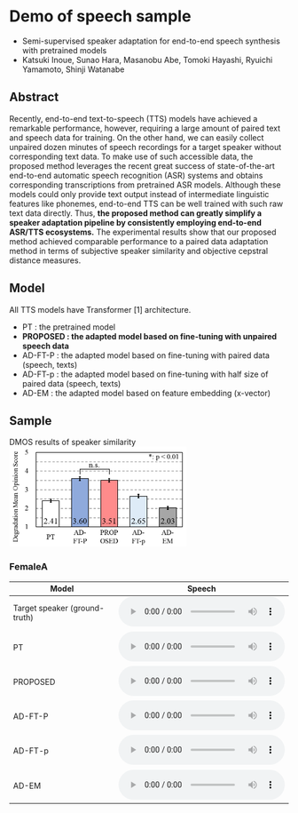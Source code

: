 # Demo of speech sample

- Semi-supervised speaker adaptation for end-to-end speech synthesis with pretrained models
- Katsuki Inoue, Sunao Hara, Masanobu Abe, Tomoki Hayashi, Ryuichi Yamamoto, Shinji Watanabe

## Abstract 

Recently, end-to-end text-to-speech (TTS) models have achieved a remarkable performance, however, requiring a large amount of paired text and speech data for training.
On the other hand, we can easily collect unpaired dozen minutes of speech recordings for a target speaker without corresponding text data.
To make use of such accessible data, the proposed method leverages the recent great success of state-of-the-art end-to-end automatic speech recognition (ASR) systems and obtains corresponding transcriptions from pretrained ASR models.
Although these models could only provide text output instead of intermediate linguistic features like phonemes, end-to-end TTS can be well trained with such raw text data directly.
Thus, **the proposed method can greatly simplify a speaker adaptation pipeline by consistently employing end-to-end ASR/TTS ecosystems.**
The experimental results show that our proposed method achieved comparable performance to a paired data adaptation method in terms of subjective speaker similarity and objective cepstral distance measures.

## Model

All TTS models have Transformer [1] architecture.

- PT : the pretrained model
- **PROPOSED : the adapted model based on fine-tuning with unpaired speech data**
- AD-FT-P : the adapted model based on fine-tuning with paired data (speech, texts)
- AD-FT-p : the adapted model based on fine-tuning with half size of paired data (speech, texts)
- AD-EM : the adapted model based on feature embedding (x-vector)

## Sample

DMOS results of speaker similarity  
<img src="img/DMOS_spk_similar.png" width="320px"> 

### FemaleA  

| Model | Speech |  
| --- | --- |  
| Target speaker (ground-truth) | <audio src="wav/ground-truth/237_134500_000036_000000.wav" controls></audio> |  
| PT | <audio src="wav/pretrained/237_134500_000036_000000.wav" controls></audio> |  
| PROPOSED | <audio src="wav/adapt-ft-unpair/237_134500_000036_000000.wav" controls></audio> |  
| AD-FT-P | <audio src="wav/adapt-ft-pair/237_134500_000036_000000.wav" controls></audio> |  
| AD-FT-p | <audio src="wav/adapt-ft-pair-half/237_134500_000036_000000.wav" controls></audio> |  
| AD-EM | <audio src="wav/adapt-ft-em/237_134500_000036_000000.wav" controls></audio> |  
